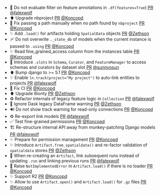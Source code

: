 - 🚸 Do not evaluate filter on feature annotations in `.df(features=True`) [PR](https://github.com/laminlabs/lamindb/pull/2542) [@falexwolf](https://github.com/falexwolf)
- ⬆️  Upgrade nbproject [PR](https://github.com/laminlabs/lamindb/pull/2541) [@Koncopd](https://github.com/Koncopd)
- 🐛 Fix passing a path manually when no path found by `nbproject` [PR](https://github.com/laminlabs/lamindb/pull/2537) [@Koncopd](https://github.com/Koncopd)
- ✨ Add `.load()` for artifacts holding `SpatialData` objects [PR](https://github.com/laminlabs/lamindb/pull/2532) [@Zethson](https://github.com/Zethson)
- 🩹 Do not overwrite `._state_db` of models when the current instance is passed to `.using` [PR](https://github.com/laminlabs/lamindb/pull/2534) [@Koncopd](https://github.com/Koncopd)
- ✨ Read fine_grained_access column from the instances table [PR](https://github.com/laminlabs/lamindb-setup/pull/983) [@Koncopd](https://github.com/Koncopd)
- 🚸 Introduce `.slots` in `Schema`, `Curator`, and `FeatureManager` to access schemas and curators by dataset slot [PR](https://github.com/laminlabs/lamindb/pull/2530) [@sunnyosun](https://github.com/sunnyosun)
- ⬆️ Bump django to >= 5.1 [PR](https://github.com/laminlabs/lamindb-setup/pull/982) [@Koncopd](https://github.com/Koncopd)
- ✨ Enable `ln.track(project="My project")` to auto-link entities to projects [PR](https://github.com/laminlabs/lamindb/pull/2529) [@falexwolf](https://github.com/falexwolf)
- 💚 Fix CI [PR](https://github.com/laminlabs/lamindb-setup/pull/981) [@Koncopd](https://github.com/Koncopd)
- ⬆️ Upgrade Bionty [PR](https://github.com/laminlabs/lamindb/pull/2518) [@Zethson](https://github.com/Zethson)
- ♻️ Refactor internals of legacy feature logic in `Collection` [PR](https://github.com/laminlabs/lamindb/pull/2528) [@falexwolf](https://github.com/falexwolf)
- 🚸 Ignore Dask legacy DataFrame warning [PR](https://github.com/laminlabs/lamindb/pull/2525) [@Zethson](https://github.com/Zethson)
- 🔊 Do not show track warning for read-only connections [PR](https://github.com/laminlabs/lamindb/pull/2527) [@Koncopd](https://github.com/Koncopd)
- ♻️ Re-export link models [PR](https://github.com/laminlabs/lamindb/pull/2523) [@falexwolf](https://github.com/falexwolf)
- ✅ Test fine-grained permissions [PR](https://github.com/laminlabs/lamindb/pull/2512) [@Koncopd](https://github.com/Koncopd)
- 🏗️ Re-structure internal API away from monkey-patching Django models [PR](https://github.com/laminlabs/lamindb/pull/2516) [@falexwolf](https://github.com/falexwolf)
- ✨ Prepare for permission management [PR](https://github.com/laminlabs/lamindb-setup/pull/974) [@Koncopd](https://github.com/Koncopd)
- ✨ Introduce `Artifact.from_spatialdata()` and re-factor validation of `spatialdata` stores [PR](https://github.com/laminlabs/lamindb/pull/2461) [@Zethson](https://github.com/Zethson)
- 🎨 When re-creating an `Artifact`, link subsequent runs instead of updating `.run` and linking previous runs [PR](https://github.com/laminlabs/lamindb/pull/2515) [@falexwolf](https://github.com/falexwolf)
- 🚸 Raise `NotImplementedError` in `Artifact.load()` if there is no loader [PR](https://github.com/laminlabs/lamindb/pull/2514) [@Koncopd](https://github.com/Koncopd)
- ✨ Support R2 [PR](https://github.com/laminlabs/lamindb-setup/pull/979) [@Koncopd](https://github.com/Koncopd)
- ✨ Allow to use `Artifact.open()` and `Artifact.load()` for `.gz` files [PR](https://github.com/laminlabs/lamindb/pull/2506) [@Koncopd](https://github.com/Koncopd)
